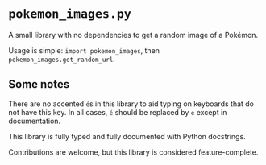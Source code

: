 # `pokemon_images.py`

A small library with no dependencies to get a random image of a Pokémon.

Usage is simple: `import pokemon_images`, then `pokemon_images.get_random_url`.

## Some notes

There are no accented `é`s in this library to aid typing on keyboards that do not have this key. In all cases, `é` should be replaced by `e` except in documentation.

This library is fully typed and fully documented with Python docstrings.

Contributions are welcome, but this library is considered feature-complete.

